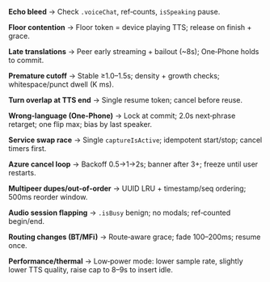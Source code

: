 **Echo bleed** → Check `.voiceChat`, ref‑counts, `isSpeaking` pause.

**Floor contention** → Floor token = device playing TTS; release on finish + grace.

**Late translations** → Peer early streaming + bailout (~8s); One‑Phone holds to commit.

**Premature cutoff** → Stable ≥1.0–1.5s; density + growth checks; whitespace/punct dwell (K ms).

**Turn overlap at TTS end** → Single resume token; cancel before reuse.

**Wrong-language (One‑Phone)** → Lock at commit; 2.0s next‑phrase retarget; one flip max; bias by last speaker.

**Service swap race** → Single `captureIsActive`; idempotent start/stop; cancel timers first.

**Azure cancel loop** → Backoff 0.5→1→2s; banner after 3+; freeze until user restarts.

**Multipeer dupes/out‑of‑order** → UUID LRU + timestamp/seq ordering; 500ms reorder window.

**Audio session flapping** → `.isBusy` benign; no modals; ref‑counted begin/end.

**Routing changes (BT/MFi)** → Route‑aware grace; fade 100–200ms; resume once.

**Performance/thermal** → Low‑power mode: lower sample rate, slightly lower TTS quality, raise cap to 8–9s to insert idle.
